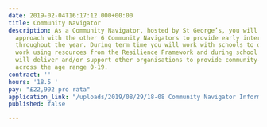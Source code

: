 ```yaml
---
date: 2019-02-04T16:17:12.000+00:00
title: Community Navigator
description: As a Community Navigator, hosted by St George’s, you will apply a team-based
  approach with the other 6 Community Navigators to provide early intervention activities
  throughout the year. During term time you will work with schools to deliver group
  work using resources from the Resilience Framework and during school holidays you
  will deliver and/or support other organisations to provide community-based opportunities
  across the age range 0-19.
contract: ''
hours: '18.5 '
pay: "£22,992 pro rata"
application_link: "/uploads/2019/08/29/18-08 Community Navigator Information Sheet.pdf"
published: false

---
```

